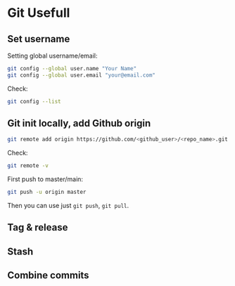 # Git Usefull

## Set username

Setting global username/email:
```sh
git config --global user.name "Your Name"
git config --global user.email "your@email.com"
```

Check:
```sh
git config --list
```

## Git init locally, add Github origin

```sh
git remote add origin https://github.com/<github_user>/<repo_name>.git
```

Check:
```sh
git remote -v
```

First push to master/main:
```sh
git push -u origin master
```

Then you can use just `git push`, `git pull`.

## Tag & release

## Stash

## Combine commits